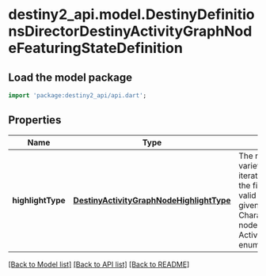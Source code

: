 # destiny2_api.model.DestinyDefinitionsDirectorDestinyActivityGraphNodeFeaturingStateDefinition

## Load the model package
```dart
import 'package:destiny2_api/api.dart';
```

## Properties
Name | Type | Description | Notes
------------ | ------------- | ------------- | -------------
**highlightType** | [**DestinyActivityGraphNodeHighlightType**](DestinyActivityGraphNodeHighlightType.md) | The node can be highlighted in a variety of ways - the game iterates through these and finds the first FeaturingState that is valid at the present moment given the Game, Account, and Character state, and renders the node in that state. See the ActivityGraphNodeHighlightType enum for possible values. | [optional] [default to null]

[[Back to Model list]](../README.md#documentation-for-models) [[Back to API list]](../README.md#documentation-for-api-endpoints) [[Back to README]](../README.md)


